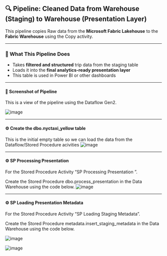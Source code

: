 ## 🔍 Pipeline: Cleaned Data from Warehouse (Staging) to Warehouse (Presentation Layer)
 
This pipeline copies Raw data from the **Microsoft Fabric Lakehouse** to the **Fabric Warehouse** using the Copy activity.
 
---
### 🧠 What This Pipeline Does
 
- Takes **filtered and structured** trip data from the staging table
- Loads it into the **final analytics-ready presentation layer**
- This table is used in Power BI or other dashboards

---
 
#### 📸 Screenshot of Pipeline
This is a view of the pipeline using the Dataflow Gen2.

![image](https://github.com/user-attachments/assets/9e8652a3-93ad-47b2-a4b8-279874c734ae)


---

#### ⚙️ Create the dbo.nyctaxi_yellow table

This is the initial empty table so we can load the data from the Dataflow/Stored Procedure acivities
![image](https://github.com/user-attachments/assets/f50a8aa0-8806-4d4f-8c7d-ed333c677d68)

---

#### ⚙️ SP Processing Presentation

For the Stored Procedure Activity “SP Processing Presentation ”.

Create the Stored Procedure dbo.process_presentation in the Data Warehouse using the code below.
![image](https://github.com/user-attachments/assets/362eba6d-d674-403d-9388-e0a0fda00797)

---

#### ⚙️ SP Loading Presentation Metadata
For the Stored Procedure Activity “SP Loading Staging Metadata”.

Create the Stored Procedure metadata.insert_staging_metadata in the Data Warehouse using the code below.

![image](https://github.com/user-attachments/assets/adde5a03-7c1c-4538-8813-e86b9799c8f6)

![image](https://github.com/user-attachments/assets/d4fc4fbc-ccba-4c7b-b49a-df3f688ea3f4)

